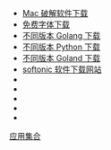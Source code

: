 - [Mac 破解软件下载](https://appstorrent.ru/)
- [免费字体下载](https://ziyouziti.com/index-index-list-type-1.html)
- [不同版本 Golang 下载](https://golang.google.cn/dl/)
- [不同版本 Python 下载](https://www.python.org/downloads/)
- [不同版本 Goland 下载](https://www.jetbrains.com/zh-cn/go/download/other.html)
- [softonic 软件下载网站](https://en.softonic.com/)
- []()
- []()
- []()
- []()
- []()

[应用集合](./readme.md)
